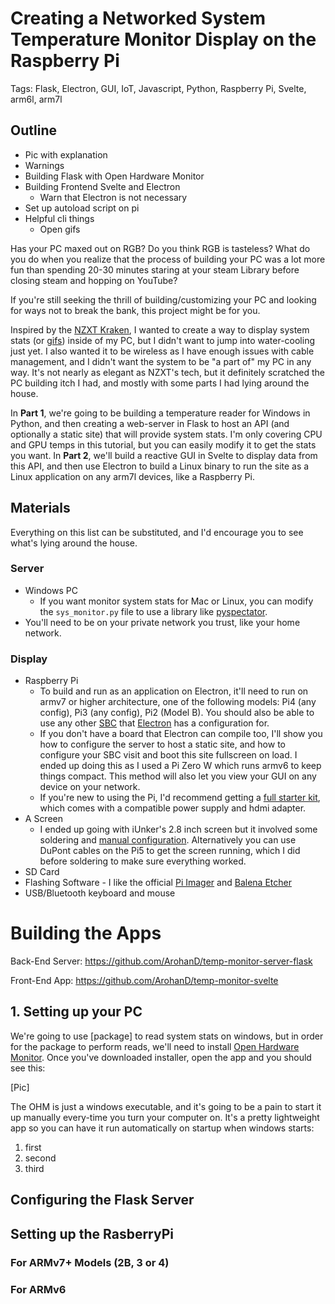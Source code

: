 # Creating a Networked System Temperature Monitor Display on the Raspberry Pi

Tags: Flask, Electron, GUI, IoT, Javascript, Python, Raspberry Pi, Svelte, arm6l, arm7l

## Outline

- Pic with explanation
- Warnings
- Building Flask with Open Hardware Monitor
- Building Frontend Svelte and Electron
    - Warn that Electron is not necessary
- Set up autoload script on pi
- Helpful cli things
    - Open gifs

Has your PC maxed out on RGB? Do you think RGB is tasteless? What do you do when you realize that the process of building your PC was a lot more fun than spending 20-30 minutes staring at your steam Library before closing steam and hopping on YouTube?

If you're still seeking the thrill of building/customizing your PC and looking for ways not to break the bank, this project might be for you.

Inspired by the [NZXT Kraken](https://www.nzxt.com/products/kraken-z63), I wanted to create a way to display system stats (or [gifs](https://d1sxg8jua9jde6.cloudfront.net/wp-content/uploads/2020/01/nzxt-kraken-z-3-cooler-animated-gif-1024x576.jpg)) inside of my PC, but I didn't want to jump into water-cooling just yet. I also wanted it to be wireless as I have enough issues with cable management, and I didn't want the system to be "a part of" my PC in any way. It's not nearly as elegant as NZXT's tech, but it definitely scratched the PC building itch I had, and mostly with some parts I had lying around the house.

In **Part 1**, we're going to be building a temperature reader for Windows in Python, and then creating a web-server in Flask to host an API (and optionally a static site)  that will provide system stats. I'm only covering CPU and GPU temps in this tutorial, but you can easily modify it to get the stats you want.  In **Part 2**, we'll build a reactive GUI in Svelte to display data from this API, and then use Electron to build a Linux binary to run the site as a Linux application on any arm7l devices, like a Raspberry Pi. 

## Materials

Everything on this list can be substituted, and I'd encourage you to see what's lying around the house. 

### Server

- Windows PC
    - If you want monitor system stats for Mac or Linux, you can modify the `sys_monitor.py` file to use a library like [pyspectator](https://pypi.org/project/pyspectator/).
- You'll need to be on your private network you trust, like your home network.

### Display

- Raspberry Pi
    - To build and run as an application on Electron, it'll need to run on armv7 or higher architecture, one of the following models: Pi4 (any config), Pi3 (any config), Pi2 (Model B). You should also be able to use any other [SBC](https://en.wikipedia.org/wiki/Single-board_computer) that [Electron](https://www.electron.build/cli.html#targetconfiguration) has a configuration for.
    - If you don't have a board that Electron can compile too, I'll show you how to configure the server to host a static site, and how to configure your SBC visit and boot this site fullscreen on load. I ended up doing this as I used a Pi Zero W which runs armv6 to keep things compact. This method will also let you view your GUI on any device on your network.
    - If you're new to using the Pi, I'd recommend getting a [full starter kit](https://vilros.com/collections/raspberry-pi-4/products/vilros-raspberry-pi-4-model-b-complete-starter-kit-with-clear-transparent-case-and-built-in-fan), which comes with a compatible power supply and hdmi adapter.
- A Screen
    - I ended up going with iUnker's 2.8 inch screen but it involved some soldering and [manual configuration](https://www.amazon.com/gp/customer-reviews/R2DVAJIA0JZ7JT/ref=cm_cr_dp_d_rvw_ttl?ie=UTF8&ASIN=B07H8ZY89H). Alternatively you can use DuPont cables on the Pi5 to get the screen running, which I did before soldering to make sure everything worked.
- SD Card
- Flashing Software - I like the official [Pi Imager](https://www.raspberrypi.org/software/) and [Balena Etcher](https://www.balena.io/etcher/)
- USB/Bluetooth keyboard and mouse

# Building the Apps

Back-End Server: https://github.com/ArohanD/temp-monitor-server-flask

Front-End App: https://github.com/ArohanD/temp-monitor-svelte

## 1. Setting up your PC

We're going to use [package] to read system stats on windows, but in order for the package to perform reads, we'll need to install [Open Hardware Monitor](https://openhardwaremonitor.org/downloads/). Once you've downloaded installer, open the app and you should see this:

[Pic]

The OHM is just a windows executable, and it's going to be a pain to start it up manually every-time you turn your computer on. It's a pretty lightweight app so you can have it run automatically on startup when windows starts:

1. first
2. second
3. third

## Configuring the Flask Server

## Setting up the RasberryPi

### For ARMv7+ Models (2B, 3 or 4)

### For ARMv6



